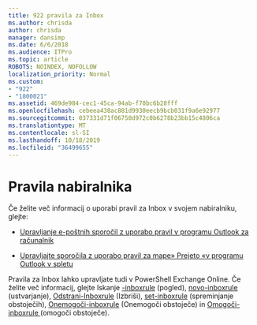 ```yaml
---
title: 922 pravila za Inbox
ms.author: chrisda
author: chrisda
manager: dansimp
ms.date: 6/6/2018
ms.audience: ITPro
ms.topic: article
ROBOTS: NOINDEX, NOFOLLOW
localization_priority: Normal
ms.custom:
- "922"
- "1800021"
ms.assetid: 469de984-cec1-45ca-94ab-f70bc6b28fff
ms.openlocfilehash: cebeea438ac881d9930eecb9bcb031f9a6e92977
ms.sourcegitcommit: 037331d71f06750d972c0b6278b23bb15c4806ca
ms.translationtype: MT
ms.contentlocale: sl-SI
ms.lasthandoff: 10/18/2019
ms.locfileid: "36499655"
---
```

# <a name="inbox-rules"></a>Pravila nabiralnika

Če želite več informacij o uporabi pravil za Inbox v svojem nabiralniku, glejte:

- [Upravljanje e-poštnih sporočil z uporabo pravil v programu Outlook za računalnik](https://support.office.com/article/c24f5dea-9465-4df4-ad17-a50704d66c59.aspx)

- [Upravljajte sporočila z uporabo pravil za mape» Prejeto «v programu Outlook v spletu](https://support.office.com/article/8400435c-f14e-4272-9004-1548bb1848f2.aspx)

Pravila za Inbox lahko upravljate tudi v PowerShell Exchange Online. Če želite več informacij, glejte Iskanje [-inboxrule](https://docs.microsoft.com/powershell/module/exchange/mailboxes/get-inboxrule) (pogled), [novo-inboxrule](https://docs.microsoft.com/powershell/module/exchange/mailboxes/new-inboxrule) (ustvarjanje), [Odstrani-Inboxrule](https://docs.microsoft.com/powershell/module/exchange/mailboxes/remove-inboxrule) (Izbriši), [set-inboxrule](https://docs.microsoft.com/powershell/module/exchange/mailboxes/set-inboxrule) (spreminjanje obstoječih), [Onemogoči-inboxrule](https://docs.microsoft.com/powershell/module/exchange/mailboxes/disable-inboxrule) (Onemogoči obstoječe) in [Omogoči-inboxrule ](https://docs.microsoft.com/powershell/module/exchange/mailboxes/enable-inboxrule)(omogoči obstoječe).
